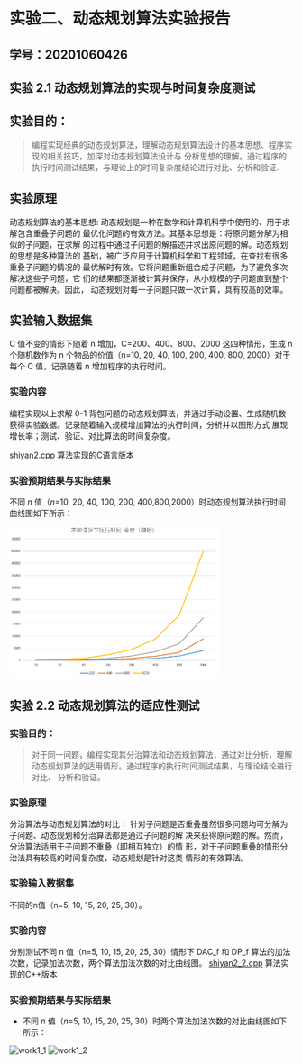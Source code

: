 # 实验二、动态规划算法实验报告

## 学号：20201060426

## 实验 2.1 动态规划算法的实现与时间复杂度测试

## 实验目的：

>编程实现经典的动态规划算法，理解动态规划算法设计的基本思想、程序实现的相关技巧，加深对动态规划算法设计与
>分析思想的理解。通过程序的执行时间测试结果，与理论上的时间复杂度结论进行对比、分析和验证.

## 实验原理

动态规划算法的基本思想:
   动态规划是一种在数学和计算机科学中使用的、用于求解包含重叠子问题的
最优化问题的有效方法。其基本思想是：将原问题分解为相似的子问题，在求解
的过程中通过子问题的解描述并求出原问题的解。动态规划的思想是多种算法的
基础，被广泛应用于计算机科学和工程领域，在查找有很多重叠子问题的情况的
最优解时有效。它将问题重新组合成子问题，为了避免多次解决这些子问题，它
们的结果都逐渐被计算并保存，从小规模的子问题直到整个问题都被解决。因此，
动态规划对每一子问题只做一次计算，具有较高的效率。

## 实验输入数据集

C 值不变的情形下随着 n 增加，C=200、400、800、2000 这四种情形，生成 n 个随机数作为 n 个物品的价值（n=10, 20, 40, 100, 200, 400, 800, 2000）对于每个 C 值，记录随着 n 增加程序的执行时间。

### 实验内容

编程实现以上求解 0-1 背包问题的动态规划算法，并通过手动设置、生成随机数获得实验数据。记录随着输入规模增加算法的执行时间，分析并以图形方式 展现增长率；测试、验证、对比算法的时间复杂度。

[shiyan2.cpp](shiyan2.cpp) 算法实现的C语言版本

### 实验预期结果与实际结果

 不同 *n* 值（*n*=10, 20, 40, 100, 200, 400,800,2000）时动态规划算法执行时间曲线图如下所示：

<img width="373" alt="f1" src="https://github.com/yydcq123/homework_template/blob/main/pictures/fig5.png?raw=true">

## 实验 2.2 动态规划算法的适应性测试

### 实验目的：

>对于同一问题，编程实现其分治算法和动态规划算法，通过对比分析，理解
>动态规划算法的适用情形。通过程序的执行时间测试结果，与理论结论进行对比、
>分析和验证。

### 实验原理
分治算法与动态规划算法的对比：
   针对子问题是否重叠虽然很多问题均可分解为子问题、动态规划和分治算法都是通过子问题的解
决来获得原问题的解。然而，分治算法适用于子问题不重叠（即相互独立）的情
形，对于子问题重叠的情形分治法具有较高的时间复杂度，动态规划是针对这类
情形的有效算法。

### 实验输入数据集

不同的n值（n=5, 10, 15, 20, 25, 30）。

### 实验内容

分别测试不同 n 值（n=5, 10, 15, 20, 25, 30）情形下 DAC_f 和 DP_f 算法的加法次数，记录加法次数，两个算法加法次数的对比曲线图。
[shiyan2_2.cpp](shiyan2_2.cpp) 算法实现的C++版本


### 实验预期结果与实际结果

- 不同 *n* 值（*n*=5, 10, 15, 20, 25, 30）时两个算法加法次数的对比曲线图如下所示：

<img width="373" alt="work1_1" src="https://user-images.githubusercontent.com/86522948/174437562-06839aa8-dd44-4371-a22d-a82241d3925e.png">




<img width="420" alt="work1_2" src="https://user-images.githubusercontent.com/86522948/174437572-701bdc0f-4c10-4c9a-bb81-32f12fdd2cd1.png">
